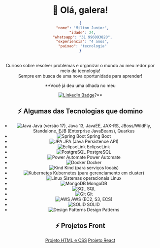 

<h1 align="center"> 👋 Olá, galera!</h1>

<div style="text-align: center;">
  
```json
{
  "nome": "Milton Junior",
  "idade": 24,
  "whatsapp": "31 996093820",
  "experiencia": "4 anos",
  "paixao": "tecnologia"
}
```
<br>
Curioso sobre resolver problemas e organizar o mundo ao meu redor por meio da tecnologia! <br>Sempre em busca de uma nova oportunidade para aprender!<br>

**Você já deu uma olhada no meu 

 [![Linkedin Badge](https://img.shields.io/badge/-LinkedIn-blue?style=flat-square&logo=Linkedin&logoColor=white&link=https://www.linkedin.com/in/cabralmiltonjunior/)](https://www.linkedin.com/in/cabralmiltonjunior/)?** 



<h2 align="center"> ⚡ Algumas das Tecnologias que domino</h2>


- ![Java](https://img.icons8.com/color/48/000000/java-coffee-cup-logo.png) Java (versão 17), Java 13, JavaEE, JAX-RS, JBoss/WildFly, Standalone, EJB (Enterprise JavaBeans), Quarkus
- ![Spring Boot](https://img.icons8.com/color/48/000000/spring-logo.png) Spring Boot
- ![JPA](https://img.icons8.com/color/48/000000/database-restore.png) JPA (Java Persistence API)
- ![EclipseLink](https://img.icons8.com/officel/48/000000/eclipse.png) EclipseLink
- ![PostgreSQL](https://img.icons8.com/color/48/000000/postgreesql.png) PostgreSQL
- ![Power Automate](https://img.icons8.com/color/48/000000/flow.png) Power Automate
- ![Docker](https://img.icons8.com/color/48/000000/docker.png) Docker
- ![Kind](https://img.icons8.com/color/48/000000/cloud.png) Kind (para serviços locais)
- ![Kubernetes](https://img.icons8.com/color/48/000000/kubernetes.png) Kubernetes (para gerenciamento em cluster)
- ![Linux](https://img.icons8.com/color/48/000000/linux.png) Sistemas operacionais Linux
- ![MongoDB](https://img.icons8.com/color/48/000000/mongodb.png) MongoDB
- ![SQL](https://img.icons8.com/dusk/48/000000/sql.png) SQL
- ![Git](https://img.icons8.com/color/48/000000/git.png) Git
- ![AWS](https://img.icons8.com/color/48/000000/amazon-web-services.png) AWS (EC2, S3, ECS)
- ![SOLID](https://img.icons8.com/color/48/000000/s.png) SOLID
- ![Design Patterns](https://img.icons8.com/color/48/000000/blueprint.png) Design Patterns




<h2 align="center"> ⚡ Projetos Front</h2>

[Projeto HTML e CSS](https://visionary-gecko-925eb3.netlify.app/)
[Projeto React](https://effervescent-malabi-e58d0c.netlify.app/)


<div align="center">

</div>



